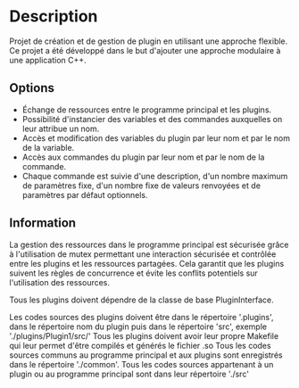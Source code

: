 # Description

Projet de création et de gestion de plugin en utilisant une approche flexible.
Ce projet a été développé dans le but d'ajouter une approche modulaire à une application C++.

## Options
- Échange de ressources entre le programme principal et les plugins.
- Possibilité d'instancier des variables et des commandes auxquelles on leur attribue un nom.
- Accès et modification des variables du plugin par leur nom et par le nom de la variable.
- Accès aux commandes du plugin par leur nom et par le nom de la commande.
- Chaque commande est suivie d'une description, d'un nombre maximum de paramètres fixe, d'un nombre fixe de valeurs renvoyées et de paramètres par défaut optionnels.

## Information
La gestion des ressources dans le programme principal est sécurisée grâce à l'utilisation de mutex permettant une interaction sécurisée et contrôlée entre les plugins et les ressources partagées.
Cela garantit que les plugins suivent les règles de concurrence et évite les conflits potentiels sur l'utilisation des ressources.

Tous les plugins doivent dépendre de la classe de base PluginInterface.

Les codes sources des plugins doivent être dans le répertoire '.plugins', dans le répertoire nom du plugin puis dans le répertoire 'src', exemple './plugins/Plugin1/src/'
Tous les plugins doivent avoir leur propre Makefile qui leur permet d'être compilés et générés le fichier .so
Tous les codes sources communs au programme principal et aux plugins sont enregistrés dans le répertoire './common'.
Tous les codes sources appartenant à un plugin ou au programme principal sont dans leur répertoire './src'